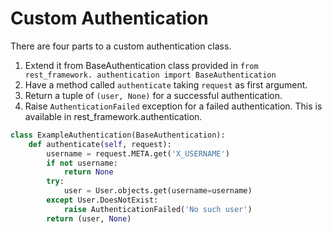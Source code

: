 # Custom Authentication

There are four parts to a custom authentication class.

1. Extend it from BaseAuthentication class provided in
   `from rest_framework. authentication import BaseAuthentication`
2. Have a method called `authenticate` taking `request` as first argument.
3. Return a tuple of `(user, None)` for a successful authentication.
4. Raise `AuthenticationFailed` exception for a failed authentication. This is
   available in rest_framework.authentication.

```py
class ExampleAuthentication(BaseAuthentication):
    def authenticate(self, request):
        username = request.META.get('X_USERNAME')
        if not username:
            return None
        try:
            user = User.objects.get(username=username)
        except User.DoesNotExist:
            raise AuthenticationFailed('No such user')
        return (user, None)
```
